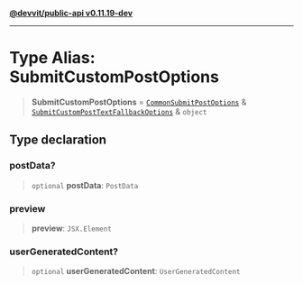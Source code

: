 [**@devvit/public-api v0.11.19-dev**](../../README.md)

---

# Type Alias: SubmitCustomPostOptions

> **SubmitCustomPostOptions** = [`CommonSubmitPostOptions`](CommonSubmitPostOptions.md) & [`SubmitCustomPostTextFallbackOptions`](SubmitCustomPostTextFallbackOptions.md) & `object`

## Type declaration

### postData?

> `optional` **postData**: `PostData`

### preview

> **preview**: `JSX.Element`

### userGeneratedContent?

> `optional` **userGeneratedContent**: `UserGeneratedContent`

